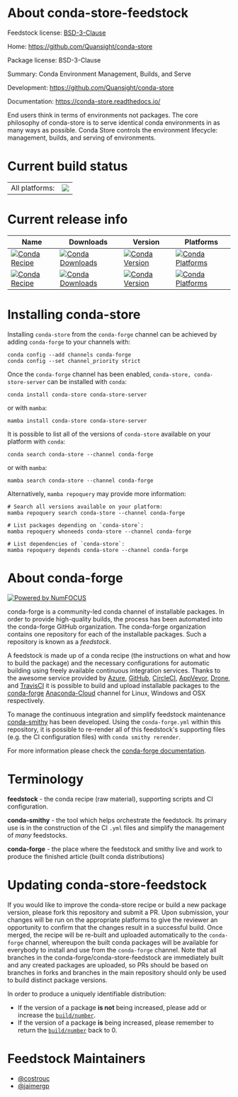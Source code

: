 About conda-store-feedstock
===========================

Feedstock license: [BSD-3-Clause](https://github.com/conda-forge/conda-store-feedstock/blob/main/LICENSE.txt)

Home: https://github.com/Quansight/conda-store

Package license: BSD-3-Clause

Summary: Conda Environment Management, Builds, and Serve

Development: https://github.com/Quansight/conda-store

Documentation: https://conda-store.readthedocs.io/

End users think in terms of environments not packages. The core
philosophy of conda-store is to serve identical conda environments
in as many ways as possible. Conda Store controls the environment
lifecycle: management, builds, and serving of environments.


Current build status
====================


<table><tr><td>All platforms:</td>
    <td>
      <a href="https://dev.azure.com/conda-forge/feedstock-builds/_build/latest?definitionId=13021&branchName=main">
        <img src="https://dev.azure.com/conda-forge/feedstock-builds/_apis/build/status/conda-store-feedstock?branchName=main">
      </a>
    </td>
  </tr>
</table>

Current release info
====================

| Name | Downloads | Version | Platforms |
| --- | --- | --- | --- |
| [![Conda Recipe](https://img.shields.io/badge/recipe-conda--store-green.svg)](https://anaconda.org/conda-forge/conda-store) | [![Conda Downloads](https://img.shields.io/conda/dn/conda-forge/conda-store.svg)](https://anaconda.org/conda-forge/conda-store) | [![Conda Version](https://img.shields.io/conda/vn/conda-forge/conda-store.svg)](https://anaconda.org/conda-forge/conda-store) | [![Conda Platforms](https://img.shields.io/conda/pn/conda-forge/conda-store.svg)](https://anaconda.org/conda-forge/conda-store) |
| [![Conda Recipe](https://img.shields.io/badge/recipe-conda--store--server-green.svg)](https://anaconda.org/conda-forge/conda-store-server) | [![Conda Downloads](https://img.shields.io/conda/dn/conda-forge/conda-store-server.svg)](https://anaconda.org/conda-forge/conda-store-server) | [![Conda Version](https://img.shields.io/conda/vn/conda-forge/conda-store-server.svg)](https://anaconda.org/conda-forge/conda-store-server) | [![Conda Platforms](https://img.shields.io/conda/pn/conda-forge/conda-store-server.svg)](https://anaconda.org/conda-forge/conda-store-server) |

Installing conda-store
======================

Installing `conda-store` from the `conda-forge` channel can be achieved by adding `conda-forge` to your channels with:

```
conda config --add channels conda-forge
conda config --set channel_priority strict
```

Once the `conda-forge` channel has been enabled, `conda-store, conda-store-server` can be installed with `conda`:

```
conda install conda-store conda-store-server
```

or with `mamba`:

```
mamba install conda-store conda-store-server
```

It is possible to list all of the versions of `conda-store` available on your platform with `conda`:

```
conda search conda-store --channel conda-forge
```

or with `mamba`:

```
mamba search conda-store --channel conda-forge
```

Alternatively, `mamba repoquery` may provide more information:

```
# Search all versions available on your platform:
mamba repoquery search conda-store --channel conda-forge

# List packages depending on `conda-store`:
mamba repoquery whoneeds conda-store --channel conda-forge

# List dependencies of `conda-store`:
mamba repoquery depends conda-store --channel conda-forge
```


About conda-forge
=================

[![Powered by
NumFOCUS](https://img.shields.io/badge/powered%20by-NumFOCUS-orange.svg?style=flat&colorA=E1523D&colorB=007D8A)](https://numfocus.org)

conda-forge is a community-led conda channel of installable packages.
In order to provide high-quality builds, the process has been automated into the
conda-forge GitHub organization. The conda-forge organization contains one repository
for each of the installable packages. Such a repository is known as a *feedstock*.

A feedstock is made up of a conda recipe (the instructions on what and how to build
the package) and the necessary configurations for automatic building using freely
available continuous integration services. Thanks to the awesome service provided by
[Azure](https://azure.microsoft.com/en-us/services/devops/), [GitHub](https://github.com/),
[CircleCI](https://circleci.com/), [AppVeyor](https://www.appveyor.com/),
[Drone](https://cloud.drone.io/welcome), and [TravisCI](https://travis-ci.com/)
it is possible to build and upload installable packages to the
[conda-forge](https://anaconda.org/conda-forge) [Anaconda-Cloud](https://anaconda.org/)
channel for Linux, Windows and OSX respectively.

To manage the continuous integration and simplify feedstock maintenance
[conda-smithy](https://github.com/conda-forge/conda-smithy) has been developed.
Using the ``conda-forge.yml`` within this repository, it is possible to re-render all of
this feedstock's supporting files (e.g. the CI configuration files) with ``conda smithy rerender``.

For more information please check the [conda-forge documentation](https://conda-forge.org/docs/).

Terminology
===========

**feedstock** - the conda recipe (raw material), supporting scripts and CI configuration.

**conda-smithy** - the tool which helps orchestrate the feedstock.
                   Its primary use is in the construction of the CI ``.yml`` files
                   and simplify the management of *many* feedstocks.

**conda-forge** - the place where the feedstock and smithy live and work to
                  produce the finished article (built conda distributions)


Updating conda-store-feedstock
==============================

If you would like to improve the conda-store recipe or build a new
package version, please fork this repository and submit a PR. Upon submission,
your changes will be run on the appropriate platforms to give the reviewer an
opportunity to confirm that the changes result in a successful build. Once
merged, the recipe will be re-built and uploaded automatically to the
`conda-forge` channel, whereupon the built conda packages will be available for
everybody to install and use from the `conda-forge` channel.
Note that all branches in the conda-forge/conda-store-feedstock are
immediately built and any created packages are uploaded, so PRs should be based
on branches in forks and branches in the main repository should only be used to
build distinct package versions.

In order to produce a uniquely identifiable distribution:
 * If the version of a package **is not** being increased, please add or increase
   the [``build/number``](https://docs.conda.io/projects/conda-build/en/latest/resources/define-metadata.html#build-number-and-string).
 * If the version of a package **is** being increased, please remember to return
   the [``build/number``](https://docs.conda.io/projects/conda-build/en/latest/resources/define-metadata.html#build-number-and-string)
   back to 0.

Feedstock Maintainers
=====================

* [@costrouc](https://github.com/costrouc/)
* [@jaimergp](https://github.com/jaimergp/)

